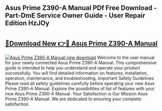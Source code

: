 ## Asus Prime Z390-A Manual PDf Free Download - Part-DmE Service Owner Guide - User Repair Edition HzJOy

# <h2><a href="http://bc24582.oget.top/?id=Asus+Prime+Z390-A+Manual">🔗Download New 👉🔴 Asus Prime Z390-A Manual</a></h2>

[![Asus Prime Z390-A Manual new download](https://i.imgur.com/5g1atiW.png)](http://bc24582.oget.top/?id=Asus+Prime+Z390-A+Manual)
Welcome to the user manual for your newly connected Asus Prime Z390-A Manual. This comprehensive guide is intended to help you understand and operate your product successfully. You will find detailed information on features, installation, operation, maintenance, and troubleshooting. Important Safety Guidelines Please read all safety guidelines carefully before operating your new Asus Prime Z390-A Manual. Explore the possibilities of list of features with your new Asus Prime Z390-A Manual. Your Satisfaction is Our Mission Asus Prime Z390-A Manual. We are dedicated to ensuring your complete satisfaction.
